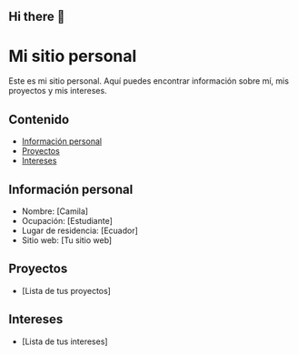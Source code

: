 ## Hi there 👋

# Mi sitio personal
Este es mi sitio personal. Aquí puedes encontrar información sobre mí, mis
proyectos y mis intereses.
## Contenido
* [Información personal](#información-personal)
* [Proyectos](#proyectos)
* [Intereses](#intereses)
## Información personal
* Nombre: [Camila]
* Ocupación: [Estudiante]
* Lugar de residencia: [Ecuador]
* Sitio web: [Tu sitio web]
## Proyectos
* [Lista de tus proyectos]
## Intereses
* [Lista de tus intereses]
